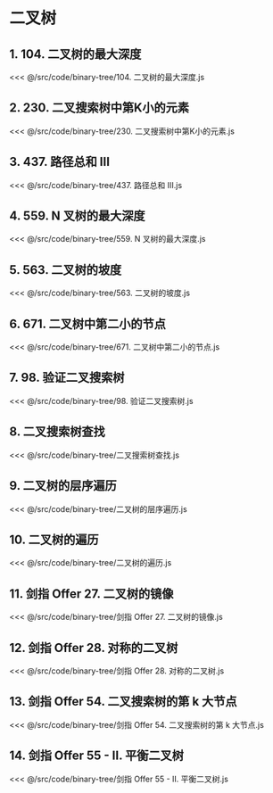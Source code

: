 # 二叉树

## 1. 104. 二叉树的最大深度

<<< @/src/code/binary-tree/104. 二叉树的最大深度.js

## 2. 230. 二叉搜索树中第K小的元素

<<< @/src/code/binary-tree/230. 二叉搜索树中第K小的元素.js

## 3. 437. 路径总和 III

<<< @/src/code/binary-tree/437. 路径总和 III.js

## 4. 559. N 叉树的最大深度

<<< @/src/code/binary-tree/559. N 叉树的最大深度.js

## 5. 563. 二叉树的坡度

<<< @/src/code/binary-tree/563. 二叉树的坡度.js

## 6. 671. 二叉树中第二小的节点

<<< @/src/code/binary-tree/671. 二叉树中第二小的节点.js

## 7. 98. 验证二叉搜索树

<<< @/src/code/binary-tree/98. 验证二叉搜索树.js

## 8. 二叉搜索树查找

<<< @/src/code/binary-tree/二叉搜索树查找.js

## 9. 二叉树的层序遍历

<<< @/src/code/binary-tree/二叉树的层序遍历.js

## 10. 二叉树的遍历

<<< @/src/code/binary-tree/二叉树的遍历.js

## 11. 剑指 Offer 27. 二叉树的镜像

<<< @/src/code/binary-tree/剑指 Offer 27. 二叉树的镜像.js

## 12. 剑指 Offer 28. 对称的二叉树

<<< @/src/code/binary-tree/剑指 Offer 28. 对称的二叉树.js

## 13. 剑指 Offer 54. 二叉搜索树的第 k 大节点

<<< @/src/code/binary-tree/剑指 Offer 54. 二叉搜索树的第 k 大节点.js

## 14. 剑指 Offer 55 - II. 平衡二叉树

<<< @/src/code/binary-tree/剑指 Offer 55 - II. 平衡二叉树.js